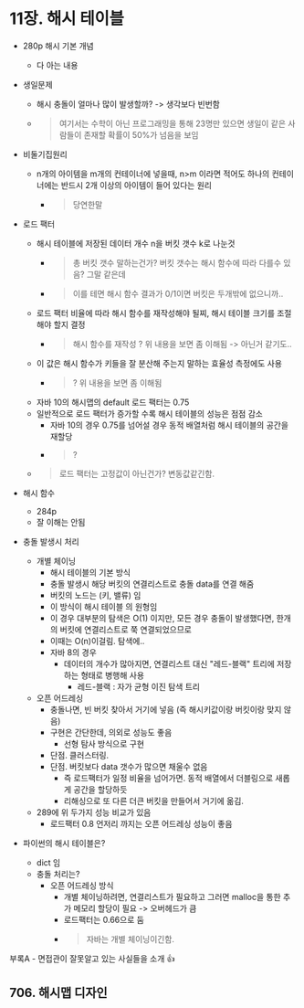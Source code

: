 # 11장. 해시 테이블

- 280p 해시 기본 개념
  - 다 아는 내용

- 생일문제
  - 해시 충돌이 얼마나 많이 발생할까? -> 생각보다 빈번함
  - > 여기서는 수학이 아닌 프로그래밍을 통해 23명만 있으면 생일이 같은 사람들이 존재할 확률이 50%가 넘음을 보임
- 비둘기집원리
  - n개의 아이템을 m개의 컨테이너에 넣을때, n>m 이라면 적어도 하나의 컨테이너에는 반드시 2개 이상의 아이템이 들어 있다는 원리
    - > 당연한말
- 로드 팩터
  - 해시 테이블에 저장된 데이터 개수 n을 버킷 갯수 k로 나눈것
    - > 총 버킷 갯수 말하는건가? 버킷 갯수는 해시 함수에 따라 다를수 있음? 그말 같은데
    - > 이를 테면 해시 함수 결과가 0/1이면 버킷은 두개밖에 없으니까..
  - 로드 팩터 비율에 따라 해시 함수를 재작성해야 될찌, 해시 테이블 크기를 조절해야 할지 결정
    - > 해시 함수를 재작성 ? 위 내용을 보면 좀 이해됨 -> 아닌거 같기도..
  - 이 값은 해시 함수가 키들을 잘 분산해 주는지 말하는 효율성 측정에도 사용
    - > ? 위 내용을 보면 좀 이해됨
  - 자바 10의 해시맵의 default 로드 팩터는 0.75
  - 일반적으로 로드 팩터가 증가할 수록 해시 테이블의 성능은 점점 감소
    - 자바 10의 경우 0.75를 넘어설 경우 동적 배열처럼 해시 테이블의 공간을 재할당
    - > ?
  - > 로드 팩터는 고정값이 아닌건가?  변동값같긴함.

- 해시 함수
  - 284p
  - 잘 이해는 안됨

- 충돌 발생시 처리 
  - 개별 체이닝
    - 해시 테이블의 기본 방식
    - 충돌 발생시 해당 버킷의 연결리스트로 충돌 data를 연결 해줌
    - 버킷의 노드는 (키, 밸류) 임
    - 이 방식이 해시 테이블 의 원형임
    - 이 경우 대부분의 탐색은 O(1) 이지만, 모든 경우 충돌이 발생했다면, 한개의 버킷에 연결리스트로 쭉 연결되었으므로
    - 이때는 O(n)이걸림. 탐색에..
    - 자바 8의 경우
      - 데이터의 개수가 많아지면, 연결리스트 대신 "레드-블랙" 트리에 저장하는 형태로 병행해 사용
        - 레드-블랙 : 자가 균형 이진 탐색 트리
  - 오픈 어드레싱
    - 충돌나면, 빈 버킷 찾아서 거기에 넣음 (즉 해시키값이랑 버킷이랑 맞지 않음)
    - 구현은 간단한데, 의외로 성능도 좋음
      - 선형 탐사 방식으로 구현
    - 단점. 클러스터링. 
    - 단점. 버킷보다 data 갯수가 많으면 채울수 없음
      - 즉 로드팩터가 일정 비율을 넘어가면. 동적 배열에서 더블링으로 새롭게 공간을 할당하듯
      - 리해싱으로 또 다른 더큰 버킷을 만들어서 거기에 옮김.
  - 289에 위 두가지 성능 비교가 있음
    - 로드팩터 0.8 언저리 까지는 오픈 어드레싱 성능이 좋음

- 파이썬의 해시 테이블은?
  - dict 임
  - 충돌 처리는?
    - 오픈 어드레싱 방식
      - 개별 체이닝하려면, 연결리스트가 필요하고 그러면 malloc을 통한 추가 메모리 할당이 필요 -> 오버헤드가 큼
      - 로드팩터는 0.66으로 둠
      - > 자바는 개별 체이닝이긴함. 

부록A - 면접관이 잘못알고 있는 사실들을 소개 👍

## 706. 해시맵 디자인